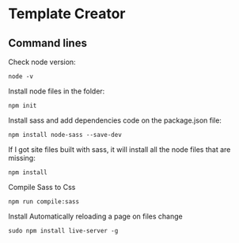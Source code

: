 # Template Creator

## Command lines

Check node version:
```
node -v
```

Install node files in the folder:
```
npm init
```

Install sass and add dependencies code on the package.json file:
```
npm install node-sass --save-dev
```

If I got site files built with sass, it will install all the node files that are missing:
```
npm install
```

Compile Sass to Css
```
npm run compile:sass
```

Install Automatically reloading a page on files change
```
sudo npm install live-server -g
```
